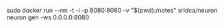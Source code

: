 sudo docker run --rm -t -i -p 8080:8080 -v "$(pwd):/notes" sridca/neuron neuron gen -ws 0.0.0.0:8080
